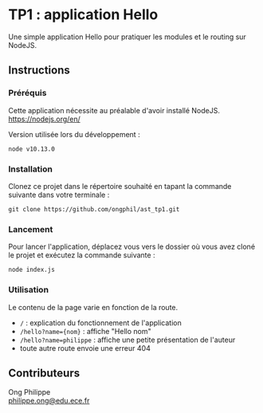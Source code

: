 # TP1 : application Hello
Une simple application Hello pour pratiquer les modules et le routing sur NodeJS.


## Instructions

### Préréquis
Cette application nécessite au préalable d'avoir installé NodeJS.  
https://nodejs.org/en/

Version utilisée lors du développement :  
```
node v10.13.0
```  

### Installation
Clonez ce projet dans le répertoire souhaité en tapant la commande suivante dans votre terminale :
```
git clone https://github.com/ongphil/ast_tp1.git
```

### Lancement
Pour lancer l'application, déplacez vous vers le dossier où vous avez cloné le projet et exécutez la commande suivante :
```
node index.js
```
### Utilisation
Le contenu de la page varie en fonction de la route.  
- `/` : explication du fonctionnement de l'application
- `/hello?name={nom}` : affiche "Hello nom"
- `/hello?name=philippe` : affiche une petite présentation de l'auteur
- toute autre route envoie une erreur 404


## Contributeurs
Ong Philippe  
philippe.ong@edu.ece.fr